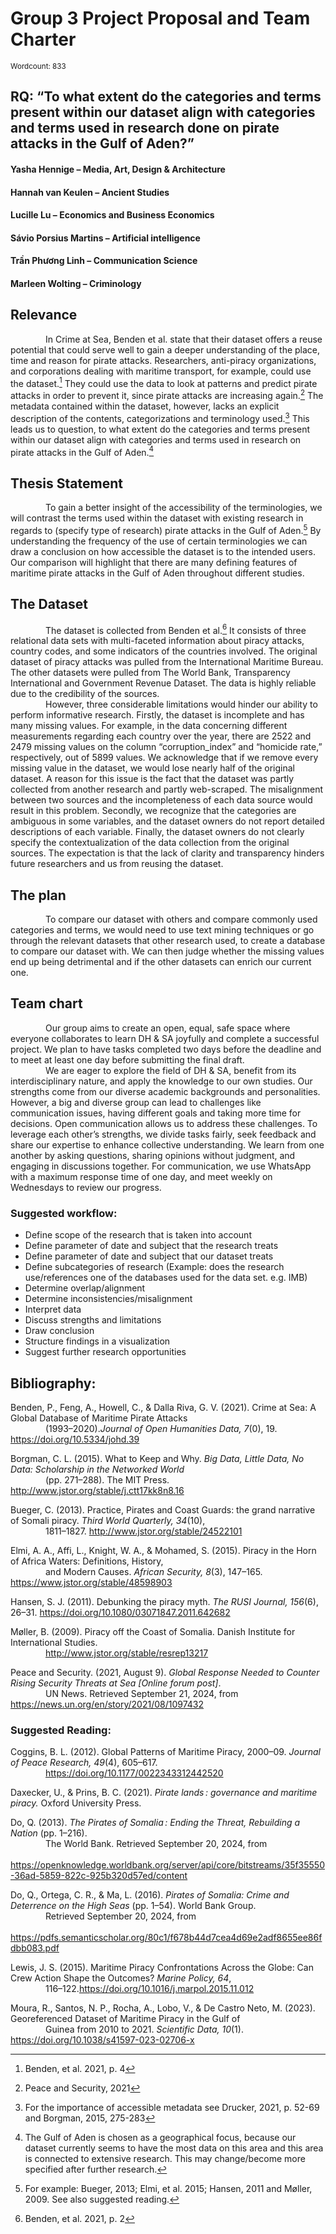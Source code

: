 # Group 3 Project Proposal and Team Charter
<sub> Wordcount: 833 <sub/> 

## RQ: “To what extent do the categories and terms present within our dataset align with categories and terms used in research done on pirate attacks in the Gulf of Aden?”

#### Yasha Hennige – Media, Art, Design & Architecture
#### Hannah van Keulen – Ancient Studies
#### Lucille Lu – Economics and Business Economics
#### Sávio Porsius Martins – Artificial intelligence 
#### Trần Phương Linh – Communication Science
#### Marleen Wolting – Criminology

## Relevance 
&emsp;&emsp;&emsp;&emsp;In Crime at Sea, Benden et al. state that their dataset offers a reuse potential that could serve well to gain a deeper understanding of the place, time and reason for pirate attacks.
Researchers, anti-piracy organizations, and corporations dealing with maritime transport, for example, could use the dataset.[^1] They could use the data to look at patterns and predict pirate attacks in order to prevent it, since pirate attacks are increasing again.[^2] 
The metadata contained within the dataset, however, lacks an explicit description of the contents, categorizations and terminology used.[^3] This leads us to question, to what extent do the categories and terms present within our dataset align with categories and terms used in research on pirate attacks in the Gulf of Aden.[^4] 
## Thesis Statement
&emsp;&emsp;&emsp;&emsp;To gain a better insight of the accessibility of the terminologies, we will contrast the terms used within the dataset with existing research in regards to (specify type of research) pirate attacks in the Gulf of Aden.[^5] By understanding the frequency of the use of certain terminologies we can draw a conclusion on how accessible the dataset is to the intended users. Our comparison will highlight that there are many defining features of maritime pirate attacks in the Gulf of Aden throughout different studies. 
## The Dataset
&emsp;&emsp;&emsp;&emsp;The dataset is collected from Benden et al.[^6] It consists of three relational data sets with multi-faceted information about piracy attacks, country codes, and some indicators of the countries involved. 
The original dataset of piracy attacks was pulled from the International Maritime Bureau. The other datasets were pulled from The World Bank, Transparency International and Government Revenue Dataset. The data is highly reliable due to the credibility of the sources.  
&emsp;&emsp;&emsp;&emsp;However, three considerable limitations would hinder our ability to perform informative research. Firstly, the dataset is incomplete and has many missing values. For example, in the data concerning different measurements regarding each country over the year, there are 2522 and 2479 missing values on the column “corruption_index” and “homicide rate,” respectively, out of 5899 values. We acknowledge that if we remove every missing value in the dataset, we would lose nearly half of the original dataset. A reason for this issue is the fact that the dataset was partly collected from another research and partly web-scraped. The misalignment between two sources and the incompleteness of each data source would result in this problem. Secondly, we recognize that the categories are ambiguous in some variables, and the dataset owners do not report detailed descriptions of each variable. Finally, the dataset owners do not clearly specify the contextualization of the data collection from the original sources. The expectation is that the lack of clarity and transparency hinders future researchers and us from reusing the dataset.

## The plan
&emsp;&emsp;&emsp;&emsp;To compare our dataset with others and compare commonly used categories and terms, we would need to use text mining techniques or go through the relevant datasets that other research used, to create a database to compare our dataset with. We can then judge whether the missing values end up being detrimental and if the other datasets can enrich our current one.
## Team chart
&emsp;&emsp;&emsp;&emsp;Our group aims to create an open, equal, safe space where everyone collaborates to learn DH & SA joyfully and complete a successful project. We plan to have tasks completed two days before the deadline and to meet at least one day before submitting the final draft.   
&emsp;&emsp;&emsp;&emsp;We are eager to explore the field of DH & SA, benefit from its interdisciplinary nature, and apply the knowledge to our own studies. Our strengths come from our diverse academic backgrounds and personalities. However, a big and diverse group can lead to challenges like communication issues, having different goals and taking more time for decisions. Open communication allows us to address these challenges. To leverage each other’s strengths, we divide tasks fairly, seek feedback and share our expertise to enhance collective understanding. We learn from one another by asking questions, sharing opinions without judgment, and engaging in discussions together. For communication, we use WhatsApp with a maximum response time of one day, and meet weekly on Wednesdays to review our progress.
### Suggested workflow: 
- Define scope of the research that is taken into account
- Define parameter of date and subject that the research treats
- Define parameter of date and subject that our dataset treats
- Define subcategories of research (Example: does the research use/references one of the databases used for the data set. e.g. IMB)
- Determine overlap/alignment
- Determine inconsistencies/misalignment
- Interpret data
- Discuss strengths and limitations
- Draw conclusion
- Structure findings in a visualization
- Suggest further research opportunities 
[^1]:Benden, et al. 2021, p. 4
[^2]:Peace and Security, 2021
[^3]:For the importance of accessible metadata see Drucker, 2021, p. 52-69 and Borgman, 2015, 275-283
[^4]:The Gulf of Aden is chosen as a geographical focus, because our dataset currently seems to have the most data on this area and this area is connected to extensive research. This may change/become more specified after further research.

[^5]:For example: Bueger, 2013; Elmi, et al. 2015; Hansen, 2011 and Møller, 2009. See also suggested reading. 

[^6]:Benden, et al. 2021, p. 2
## Bibliography: 
Benden, P., Feng, A., Howell, C., & Dalla Riva, G. V. (2021). Crime at Sea: A Global Database of Maritime Pirate Attacks  
&emsp;&emsp;&emsp;&emsp;(1993–2020).*Journal of Open Humanities Data, 7*(0), 19. https://doi.org/10.5334/johd.39 

Borgman, C. L. (2015). What to Keep and Why. *Big Data, Little Data, No Data: Scholarship in the Networked World*   
&emsp;&emsp;&emsp;&emsp;(pp. 271–288). The MIT Press. http://www.jstor.org/stable/j.ctt17kk8n8.16 

Bueger, C. (2013). Practice, Pirates and Coast Guards: the grand narrative of Somali piracy. *Third World Quarterly, 34*(10),  
&emsp;&emsp;&emsp;&emsp;1811–1827. http://www.jstor.org/stable/24522101 

Elmi, A. A., Affi, L., Knight, W. A., & Mohamed, S. (2015). Piracy in the Horn of Africa Waters: Definitions, History,  
&emsp;&emsp;&emsp;&emsp;and Modern Causes. *African Security, 8*(3), 147–165. https://www.jstor.org/stable/48598903 

Hansen, S. J. (2011). Debunking the piracy myth. *The RUSI Journal, 156*(6), 26–31. https://doi.org/10.1080/03071847.2011.642682


Møller, B. (2009). Piracy off the Coast of Somalia. Danish Institute for International Studies.  
&emsp;&emsp;&emsp;&emsp;http://www.jstor.org/stable/resrep13217 

Peace and Security. (2021, August 9). *Global Response Needed to Counter Rising Security Threats at Sea [Online forum post]*.   
&emsp;&emsp;&emsp;&emsp;UN News. Retrieved September 21, 2024, from https://news.un.org/en/story/2021/08/1097432

### Suggested Reading: 
Coggins, B. L. (2012). Global Patterns of Maritime Piracy, 2000–09. *Journal of Peace Research, 49*(4), 605–617.  
&emsp;&emsp;&emsp;&emsp;https://doi.org/10.1177/0022343312442520

Daxecker, U., & Prins, B. C. (2021). *Pirate lands : governance and maritime piracy.* Oxford University Press.  

Do, Q. (2013). *The Pirates of Somalia : Ending the Threat, Rebuilding a Nation* (pp. 1–216).  
&emsp;&emsp;&emsp;&emsp;The World Bank. Retrieved September 20, 2024, from   
&emsp;&emsp;&emsp;&emsp; https://openknowledge.worldbank.org/server/api/core/bitstreams/35f35550-36ad-5859-822c-925b320d57ed/content


Do, Q., Ortega, C. R., & Ma, L. (2016). *Pirates of Somalia: Crime and Deterrence on the High Seas* (pp. 1–54). World Bank Group.  
&emsp;&emsp;&emsp;&emsp;Retrieved September 20, 2024, from  
&emsp;&emsp;&emsp;&emsp;https://pdfs.semanticscholar.org/80c1/f678b44d7cea4d69e2adf8655ee86fdbb083.pdf


Lewis, J. S. (2015). Maritime Piracy Confrontations Across the Globe: Can Crew Action Shape the Outcomes? *Marine Policy, 64*,   
&emsp;&emsp;&emsp;&emsp;116–122.https://doi.org/10.1016/j.marpol.2015.11.012


Moura, R., Santos, N. P., Rocha, A., Lobo, V., & De Castro Neto, M. (2023). Georeferenced Dataset of Maritime Piracy in the Gulf of   
&emsp;&emsp;&emsp;&emsp;Guinea from 2010 to 2021. *Scientific Data, 10*(1). https://doi.org/10.1038/s41597-023-02706-x










